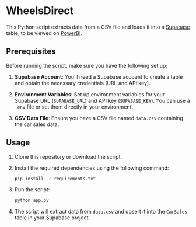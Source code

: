 # WheelsDirect

This Python script extracts data from a CSV file and loads it into a [Supabase](https://supabase.com/) table, to be viewed on [PowerBI](https://app.powerbi.com/).

## Prerequisites

Before running the script, make sure you have the following set up:

1. **Supabase Account**: You'll need a Supabase account to create a table and obtain the necessary credentials (URL and API key).

2. **Environment Variables**: Set up environment variables for your Supabase URL (`SUPABASE_URL`) and API key (`SUPABASE_KEY`). You can use a `.env` file or set them directly in your environment.

3. **CSV Data File**: Ensure you have a CSV file named `data.csv` containing the car sales data.

## Usage

1. Clone this repository or download the script.

2. Install the required dependencies using the following command:

    ```bash
    pip install -r requirements.txt
    ```

3. Run the script:

    ```bash
    python app.py
    ```

4. The script will extract data from `data.csv` and upsert it into the `CarSales` table in your Supabase project.
